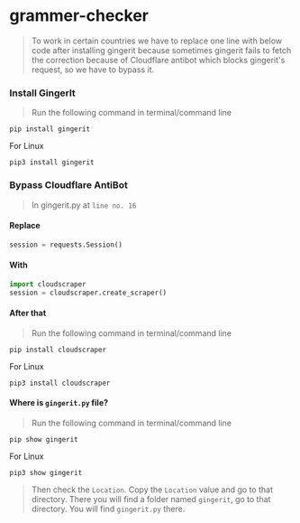 # grammer-checker


>To work in certain countries we have to replace one line with below code after installing gingerit because sometimes gingerit fails to fetch the correction because of Cloudflare antibot which blocks gingerit's request, so we have to bypass it.

### Install GingerIt
>Run the following command in terminal/command line

```console
pip install gingerit
```
For Linux
```console
pip3 install gingerit
```

### Bypass Cloudflare AntiBot
>In gingerit.py at `line no. 16`
#### Replace

```python
session = requests.Session()
```
#### With

```python
import cloudscraper
session = cloudscraper.create_scraper()
```

#### After that
>Run the following command in terminal/command line

```console
pip install cloudscraper
```
For Linux
```console
pip3 install cloudscraper
```
#### Where is `gingerit.py` file?
>Run the following command in terminal/command line

```console
pip show gingerit
```
For Linux
```console
pip3 show gingerit
```
>Then check the `Location`. Copy the `Location` value and go to that directory. There you will find a folder named `gingerit`, go to that directory. You will find `gingerit.py` there.





